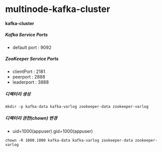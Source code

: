 # multinode-kafka-cluster

#### kafka-cluster
##### Kafka Service Ports
- default port : 9092

##### ZooKeeper Service Ports
- clientPort : 2181
- peerport : 2888
- leaderport : 3888

##### 디렉터리 생성
```
mkdir -p kafka-data kafka-varlog zookeeper-data zookeeper-varlog
```
##### 디렉터리 권한(chown) 변경
- uid=1000(appuser) gid=1000(appuser)
```
chown -R 1000.1000 kafka-data kafka-varlog zookeeper-data zookeeper-varlog
```
